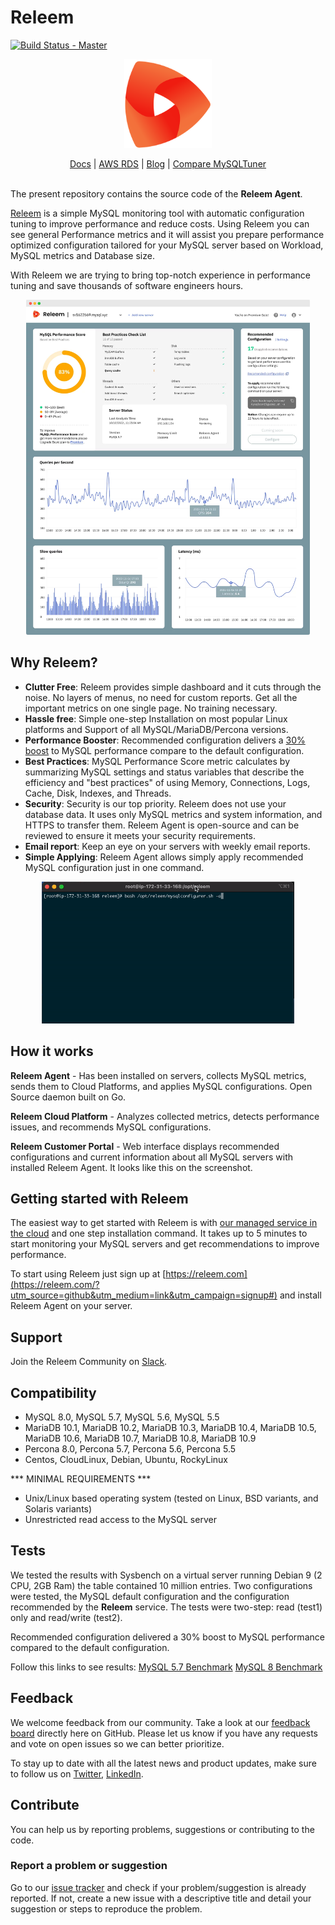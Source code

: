 # Releem

[![Build Status - Master](https://travis-ci.com/releem/mysqlconfigurer.svg?branch=master)](https://travis-ci.com/releem/mysqlconfigurer)

<p align="center">
  <a href="https://plausible.io/">
    <img src="https://raw.githubusercontent.com/releem/docs/master/assets/images/releem-icon-top.png" width="140px" alt="Plausible Analytics" />
  </a>
</p>
<p align="center">
    <a href="https://releem.com/docs/getstarted">Docs<a> | 
    <a href="https://releem.com/rds">AWS RDS</a> |
    <a href="https://releem.com/blog">Blog</a> |
    <a href="https://releem.com/compare/mysqltuner">Compare MySQLTuner</a>
    <br /><br />
</p>



The present repository contains the source code of the **Releem Agent**.

[Releem](https://releem.com) is a simple MySQL monitoring tool with automatic configuration tuning to improve performance and reduce costs. Using Releem you can see general Performance metrics and it will assist you prepare performance optimized configuration tailored for your MySQL server based on Workload, MySQL metrics and Database size.

With Releem we are trying to bring top-notch experience in performance tuning and save thousands of software engineers hours.

<p align="center">
<img src="https://raw.githubusercontent.com/releem/docs/master/assets/images/releem_dashboard.png" width="90%">
</p>

## Why Releem?
- **Clutter Free**: Releem provides simple dashboard and it cuts through the noise. No layers of menus, no need for custom reports. Get all the important metrics on one single page. No training necessary.
- **Hassle free**: Simple one-step Installation on most popular Linux platforms and Support of all MySQL/MariaDB/Percona versions.
- **Performance Booster**: Recommended configuration delivers a [30% boost](#Tests) to MySQL performance compare to the default configuration.
- **Best Practices**: MySQL Performance Score metric calculates by summarizing MySQL settings and status variables that describe the efficiency and "best practices" of using Memory, Connections, Logs, Cache, Disk, Indexes, and Threads.
- **Security**: Security is our top priority. Releem does not use your database data. It uses only MySQL metrics and system information, and HTTPS to transfer them.
Releem Agent is open-source and can be reviewed to ensure it meets your security requirements.
- **Email report**: Keep an eye on your servers with weekly email reports.
- **Simple Applying**: Releem Agent allows simply apply recommended MySQL configuration just in one command.

<p align="center">
<img src="https://raw.githubusercontent.com/releem/docs/master/assets/images/releem-applying.gif" width="80%">
</p>

## How it works

**Releem Agent** - Has been installed on servers, collects MySQL metrics, sends them to Cloud Platforms, and applies MySQL configurations. Open Source daemon built on Go.

**Releem Cloud Platform** - Analyzes collected metrics, detects performance issues, and recommends MySQL configurations.

**Releem Customer Portal** - Web interface displays recommended configurations and current information about all MySQL servers with installed Releem Agent. It looks like this on the screenshot.

## Getting started with Releem
The easiest way to get started with Releem is with [our  managed service in the cloud](https://releem.com) and one step installation command. It takes up to 5 minutes to start monitoring your MySQL servers and get recommendations to improve performance.

To start using Releem just sign up at [https://releem.com](https://releem.com/?utm_source=github&utm_medium=link&utm_campaign=signup#) and install Releem Agent on your server.

## Support
Join the Releem Community on [Slack](https://join.slack.com/t/releem-community/shared_invite/zt-1j3d0vosh-AJHbDiQrzVDvLat5eqQorQ). 

## Compatibility
- MySQL 8.0, MySQL 5.7, MySQL 5.6, MySQL 5.5
- MariaDB 10.1, MariaDB 10.2, MariaDB 10.3, MariaDB 10.4, MariaDB 10.5, MariaDB 10.6, MariaDB 10.7, MariaDB 10.8, MariaDB 10.9
- Percona 8.0, Percona 5.7, Percona 5.6, Percona 5.5
- Centos, CloudLinux, Debian, Ubuntu, RockyLinux

*** MINIMAL REQUIREMENTS ***
- Unix/Linux based operating system (tested on Linux, BSD variants, and Solaris variants)
- Unrestricted read access to the MySQL server

## Tests
We tested the results with Sysbench on a virtual server running Debian 9 (2 CPU, 2GB Ram) the table contained 10 million entries.
Two configurations were tested, the MySQL default configuration and the configuration recommended by the **Releem** service. The tests were two-step: read (test1) only and read/write (test2).

Recommended configuration delivered a 30% boost to MySQL performance compared to the default configuration. 

Follow this links to see results:
[MySQL 5.7 Benchmark](https://releem.com/blog/how-to-improve-performance-mysql57-default-configuration)
[MySQL 8 Benchmark](https://releem.com/blog/tpost/9kdjxj8ve1-mysql-8-performance-benchmark)

## Feedback 
We welcome feedback from our community. Take a look at our [feedback board](https://github.com/Releem/mysqlconfigurer/discussions) directly here on GitHub. Please let us know if you have any requests and vote on open issues so we can better prioritize.

To stay up to date with all the latest news and product updates, make sure to follow us on [Twitter](https://twitter.com/releemhq), [LinkedIn](https://www.linkedin.com/company/releem).

## Contribute

You can help us by reporting problems, suggestions or contributing to the code.

### Report a problem or suggestion

Go to our [issue tracker](https://github.com/releem/mysqlconfigurer/issues) and check if your problem/suggestion is already reported. If not, create a new issue with a descriptive title and detail your suggestion or steps to reproduce the problem.
